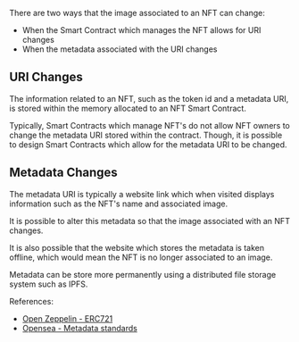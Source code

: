 There are two ways that the image associated to an NFT can change:
-   When the Smart Contract which manages the NFT allows for URI changes
-   When the metadata associated with the URI changes

## URI Changes
The information related to an NFT, such as the token id and a metadata URI,
is stored within the memory allocated to an NFT Smart Contract.

Typically, Smart Contracts which manage NFT's do not allow NFT owners to change
the metadata URI stored within the contract.
Though, it is possible to design Smart Contracts which allow for the metadata URI to be changed.

## Metadata Changes
The metadata URI is typically a website link which when visited displays information
such as the NFT's name and associated image.

It is possible to alter this metadata so that the image associated with an NFT changes.

It is also possible that the website which stores the metadata is taken offline,
which would mean the NFT is no longer associated to an image.

Metadata can be store more permanently using a distributed file storage system
such as IPFS.

References:
-   [Open Zeppelin - ERC721](https://github.com/OpenZeppelin/openzeppelin-contracts/blob/master/contracts/token/ERC721/ERC721.sol#L93)
-   [Opensea - Metadata standards](https://docs.opensea.io/docs/metadata-standards)
